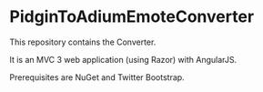 PidginToAdiumEmoteConverter
============

This repository contains the Converter.

It is an MVC 3 web application (using Razor) with AngularJS.

Prerequisites are NuGet and Twitter Bootstrap.